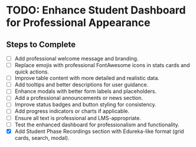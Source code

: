 # TODO: Enhance Student Dashboard for Professional Appearance

## Steps to Complete
- [ ] Add professional welcome message and branding.
- [ ] Replace emojis with professional FontAwesome icons in stats cards and quick actions.
- [ ] Improve table content with more detailed and realistic data.
- [ ] Add tooltips and better descriptions for user guidance.
- [ ] Enhance modals with better form labels and placeholders.
- [ ] Add a professional announcements or news section.
- [ ] Improve status badges and button styling for consistency.
- [ ] Add progress indicators or charts if applicable.
- [ ] Ensure all text is professional and LMS-appropriate.
- [ ] Test the enhanced dashboard for professionalism and functionality.
- [x] Add Student Phase Recordings section with Edureka-like format (grid cards, search, modal).
